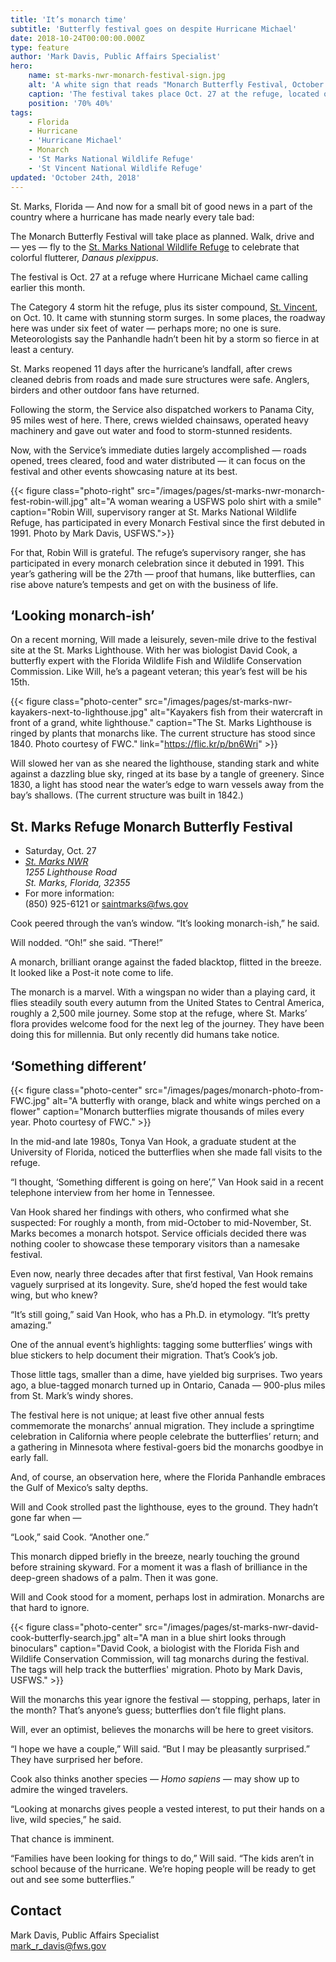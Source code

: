 ```yaml
---
title: 'It’s monarch time'
subtitle: 'Butterfly festival goes on despite Hurricane Michael'
date: 2018-10-24T00:00:00.000Z
type: feature
author: 'Mark Davis, Public Affairs Specialist'
hero:
    name: st-marks-nwr-monarch-festival-sign.jpg
    alt: 'A white sign that reads "Monarch Butterfly Festival, October 27th, St. Marks NWR, 850-925-6121"'
    caption: 'The festival takes place Oct. 27 at the refuge, located on Apalachee Bay on the Florida Panhandle. Photo by Mark Davis, USFWS.'
    position: '70% 40%'
tags:
    - Florida
    - Hurricane
    - 'Hurricane Michael'
    - Monarch
    - 'St Marks National Wildlife Refuge'
    - 'St Vincent National Wildlife Refuge'
updated: 'October 24th, 2018'
---
```


St. Marks, Florida &mdash; And now for a small bit of good news in a part of the country where a hurricane has made nearly every tale bad:

The Monarch Butterfly Festival will take place as planned. Walk, drive and &mdash; yes &mdash; fly to the [St. Marks National Wildlife Refuge](https://www.fws.gov/refuge/st_marks/) to celebrate that colorful flutterer, *Danaus plexippus*.

The festival is Oct. 27 at a refuge where Hurricane Michael came calling earlier this month.

The Category 4 storm hit the refuge, plus its sister compound, [St. Vincent](https://www.fws.gov/refuge/st_vincent/), on Oct. 10. It came with stunning storm surges. In some places, the roadway here was under six feet of water &mdash; perhaps more; no one is sure. Meteorologists say the Panhandle hadn’t been hit by a storm so fierce in at least a century.

St. Marks reopened 11 days after the hurricane’s landfall, after crews cleaned debris from roads and made sure structures were safe. Anglers, birders and other outdoor fans have returned.

Following the storm, the Service also dispatched workers to Panama City, 95 miles west of here. There, crews wielded chainsaws, operated heavy machinery and gave out water and food to storm-stunned residents.

Now, with the Service’s immediate duties largely accomplished &mdash; roads opened, trees cleared, food and water distributed &mdash; it can focus on the festival and other events showcasing nature at its best.

{{< figure class="photo-right" src="/images/pages/st-marks-nwr-monarch-fest-robin-will.jpg" alt="A woman wearing a USFWS polo shirt with a smile" caption="Robin Will, supervisory ranger at St. Marks National Wildlife Refuge, has participated in every Monarch Festival since the first debuted in 1991. Photo by Mark Davis, USFWS.">}}

For that, Robin Will is grateful. The refuge’s supervisory ranger, she has participated in every monarch celebration since it debuted in 1991. This year’s gathering will be the 27th &mdash; proof that humans, like butterflies, can rise above nature’s tempests and get on with the business of life.

## ‘Looking monarch-ish’

On a recent morning, Will made a leisurely, seven-mile drive to the festival site at the St. Marks Lighthouse. With her was biologist David Cook, a butterfly expert with the Florida Wildlife Fish and Wildlife Conservation Commission. Like Will, he’s a pageant veteran; this year’s fest will be his 15th.

{{< figure class="photo-center" src="/images/pages/st-marks-nwr-kayakers-next-to-lighthouse.jpg" alt="Kayakers fish from their watercraft in front of a grand, white lighthouse." caption="The St. Marks Lighthouse is ringed by plants that monarchs like. The current structure has stood since 1840. Photo courtesy of FWC." link="https://flic.kr/p/bn6Wri" >}}

Will slowed her van as she neared the lighthouse, standing stark and white against a dazzling blue sky, ringed at its base by a tangle of greenery. Since 1830, a light has stood near the water’s edge to warn vessels away from the bay’s shallows. (The current structure was built in 1842.)

<div class="explainer">
  <h2>St. Marks Refuge Monarch Butterfly Festival</h2>
  <ul>
    <li>Saturday, Oct. 27</li>
    <li><address><a href="">St. Marks NWR</a><br>1255 Lighthouse Road<br> St. Marks, Florida, 32355</address></li>
    <li>For more information:<br> (850) 925-6121 or <a href="mailto:saintmarks@fws.gov">saintmarks@fws.gov</a></li>
  </ul>
</div>

Cook peered through the van’s window. “It’s looking monarch-ish,” he said.

Will nodded. “Oh!” she said. “There!”

A monarch, brilliant orange against the faded blacktop, flitted in the breeze. It looked like a Post-it note come to life.

The monarch is a marvel. With a wingspan no wider than a playing card, it flies steadily south every autumn from the United States to Central America, roughly a 2,500 mile journey. Some stop at the refuge, where St. Marks’ flora provides welcome food for the next leg of the journey.
They have been doing this for millennia. But only recently did humans take notice.

## ‘Something different’

{{< figure class="photo-center" src="/images/pages/monarch-photo-from-FWC.jpg" alt="A butterfly with orange, black and white wings perched on a flower" caption="Monarch butterflies migrate thousands of miles every year. Photo courtesy of FWC." >}}

In the mid-and late 1980s, Tonya Van Hook, a graduate student at the University of Florida, noticed the butterflies when she made fall visits to the refuge.

“I thought, ‘Something different is going on here’,” Van Hook said in a recent telephone interview from her home in Tennessee.

Van Hook shared her findings with others, who confirmed what she suspected: For roughly a month, from mid-October to mid-November, St. Marks becomes a monarch hotspot. Service officials decided there was nothing cooler to showcase these temporary visitors than a namesake festival.

Even now, nearly three decades after that first festival, Van Hook remains vaguely surprised at its longevity. Sure, she’d hoped the fest would take wing, but who knew?

“It’s still going,” said Van Hook, who has a Ph.D. in etymology. “It’s pretty amazing.”

One of the annual event’s highlights: tagging some butterflies’ wings with blue stickers to help document their migration. That’s Cook’s job.

Those little tags, smaller than a dime, have yielded big surprises. Two years ago, a blue-tagged monarch turned up in Ontario, Canada &mdash; 900-plus miles from St. Mark’s windy shores.

The festival here is not unique; at least five other annual fests commemorate the monarchs’ annual migration. They include a springtime celebration in California where people celebrate the butterflies’ return; and a gathering in Minnesota where festival-goers bid the monarchs goodbye in early fall.

And, of course, an observation here, where the Florida Panhandle embraces the Gulf of Mexico’s salty depths.

Will and Cook strolled past the lighthouse, eyes to the ground. They hadn’t gone far when &mdash;

“Look,” said Cook. “Another one.”

This monarch dipped briefly in the breeze, nearly touching the ground before straining skyward. For a moment it was a flash of brilliance in the deep-green shadows of a palm. Then it was gone.

Will and Cook stood for a moment, perhaps lost in admiration. Monarchs are that hard to ignore.

{{< figure class="photo-center" src="/images/pages/st-marks-nwr-david-cook-butterfly-search.jpg" alt="A man in a blue shirt looks through binoculars" caption="David Cook, a biologist with the Florida Fish and Wildlife Conservation Commission, will tag monarchs during the festival. The tags will help track the butterflies' migration. Photo by Mark Davis, USFWS." >}}

Will the monarchs this year ignore the festival &mdash; stopping, perhaps, later in the month? That’s anyone’s guess; butterflies don’t file flight plans.

Will, ever an optimist, believes the monarchs will be here to greet visitors.

“I hope we have a couple,” Will said. “But I may be pleasantly surprised.” They have surprised her before.

Cook also thinks another species &mdash; *Homo sapiens* &mdash; may show up to admire the winged travelers.

“Looking at monarchs gives people a vested interest, to put their hands on a live, wild species,” he said.

That chance is imminent.

“Families have been looking for things to do,” Will said. “The kids aren’t in school because of the hurricane. We’re hoping people will be ready to get out and see some butterflies.”

## Contact

Mark Davis, Public Affairs Specialist  
[mark_r_davis@fws.gov](mailto:mark_r_davis@fws.gov)